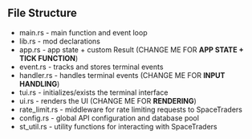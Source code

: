 ## File Structure

- main.rs - main function and event loop
- lib.rs - mod declarations
- app.rs - app state + custom Result (CHANGE ME FOR **APP STATE + TICK FUNCTION**)
- event.rs - tracks and stores terminal events
- handler.rs - handles terminal events (CHANGE ME FOR **INPUT HANDLING**)
- tui.rs - initializes/exists the terminal interface
- ui.rs - renders the UI (CHANGE ME FOR **RENDERING**)
- rate_limit.rs - middleware for rate limiting requests to SpaceTraders
- config.rs - global API configuration and database pool
- st_util.rs - utility functions for interacting with SpaceTraders
